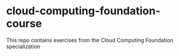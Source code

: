 # cloud-computing-foundation-course
This repo contains exercises from the Cloud Computing Foundation specialization
